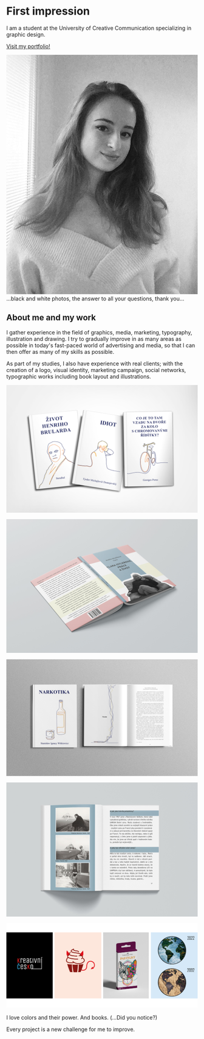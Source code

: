 # First impression

I am a student at the University of Creative Communication specializing in graphic design.

<a href="https://adelakromp.myportfolio.com/">Visit my portfolio!</a>

![ja](ja.JPG)
…black and white photos, the answer to all your questions, thank you…

## About me and my work

I gather experience in the field of graphics, media, marketing, typography, illustration and drawing.
I try to gradually improve in as many areas as possible in today's fast-paced world of advertising and media, so that I can then offer as many of my skills as possible.

As part of my studies, I also have experience with real clients; with the creation of a logo, visual identity, marketing campaign, social networks, typographic works including book layout and illustrations.

![knizky](knizky.jpg)

![obalka](obalka.jpg)

![kniha](kniha.jpg)

![clara](clara.jpg)

![colours](colours.jpg)   

I love colors and their power. And books. (…Did you notice?)

Every project is a new challenge for me to improve.
